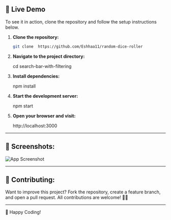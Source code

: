 ## 🚀 Live Demo
To see it in action, clone the repository and follow the setup instructions below.

1. **Clone the repository:**

   ```bash
   git clone  https://github.com/Eshhaa11/random-dice-roller
   
   
2. **Navigate to the project directory:**

   cd  search-bar-with-filtering

3. **Install dependencies:**

   npm install

4. **Start the development server:**

   npm start

5. **Open your browser and visit:**

   http://localhost:3000

---

 ## 🎨 Screenshots:
 ![App Screenshot](src/assets/image.png)

 ---

 ## 🤝 Contributing:
 Want to improve this project? Fork the repository, create a feature branch, and open a pull request. All contributions are welcome! 🚀✨
 
 ---

 🎉 Happy Coding!